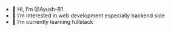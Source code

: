 - 👋 Hi, I’m @Ayush-B1
- 👀 I’m interested in web development especially backend side
- 🌱 I’m currently learning fullstack
<!---
Ayush-B1/Ayush-B1 is a ✨ special ✨ repository because its `README.md` (this file) appears on your GitHub profile.
You can click the Preview link to take a look at your changes.
--->
